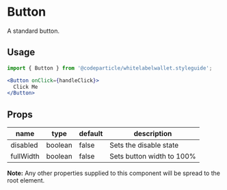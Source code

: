 # Button

A standard button.

## Usage

```jsx
import { Button } from '@codeparticle/whitelabelwallet.styleguide';

<Button onClick={handleClick}>
  Click Me
</Button>
```

## Props

| name | type | default | description |
| ---- | ---- | ------- | ----------- |
| disabled | boolean | false | Sets the disable state |
| fullWidth | boolean | false | Sets button width to 100% |

**Note:** Any other properties supplied to this component will be spread to the root element.
